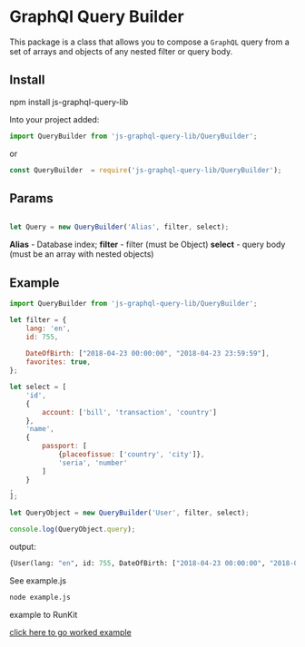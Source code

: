 GraphQl Query Builder
=========================

This package is a class that allows you to compose a `GraphQL` query from a set of arrays and objects of any nested filter or query body.

Install
-------------------------

npm install js-graphql-query-lib

Into your project added:

```js
import QueryBuilder from 'js-graphql-query-lib/QueryBuilder';
```
or

```js
const QueryBuilder  = require('js-graphql-query-lib/QueryBuilder');
```

Params
-----------------

```js

let Query = new QueryBuilder('Alias', filter, select);
```
**Alias** - Database index;
**filter** - filter (must be Object)
**select** - query body (must be an array with nested objects)


Example
-----------------

```js
import QueryBuilder from 'js-graphql-query-lib/QueryBuilder';

let filter = {
    lang: 'en',
    id: 755,
    
    DateOfBirth: ["2018-04-23 00:00:00", "2018-04-23 23:59:59"],
    favorites: true,
};

let select = [
    'id',
    {
        account: ['bill', 'transaction', 'country']
    },
    'name',
    {
        passport: [
            {placeofissue: ['country', 'city']},
            'seria', 'number'
        ]
    }
,
];

let QueryObject = new QueryBuilder('User', filter, select);

console.log(QueryObject.query);

```

output:

```graphql
{User(lang: "en", id: 755, DateOfBirth: ["2018-04-23 00:00:00", "2018-04-23 23:59:59"], favorites: true){id account{bill transaction country } name passport{placeofissue{country city } seria number } }}
```

See example.js

```bash
node example.js
```

example to RunKit

[click here to go worked example](https://runkit.com/dastanaron/runkit-npm-js-graphql-query-lib)
